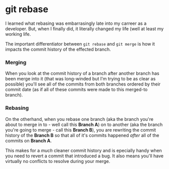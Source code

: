 # git rebase
I learned what rebasing was embarrasingly late into my carreer as a developer. But, when I finally did, it literally changed my life (well at least my working life.

The important differentiator between `git rebase` and `git merge` is how it impacts the commit history of the effected branch.


### Merging
When you look at the commit history of a branch after another branch has been merge into it (that was long-winded but I'm trying to be as clear as possible) you'll see all of the commits from both branches ordered by their commit date (as if all of these commits were made to this merged-to branch).

### Rebasing
On the otherhand, when you rebase one branch (aka the branch you're about to merge in to - well call this **Branch A**) on to another (aka the branch you're going to merge - call this **Branch B**), you are rewriting the commit history of the **Branch B** so that all of it's commits happened _after_ all of the commits on **Branch A**.

This makes for a *much* cleaner commit history and is epecially handy when you need to revert a commit that introduced a bug. It also means you'll have virtually no conflicts to resolve during your merge.
